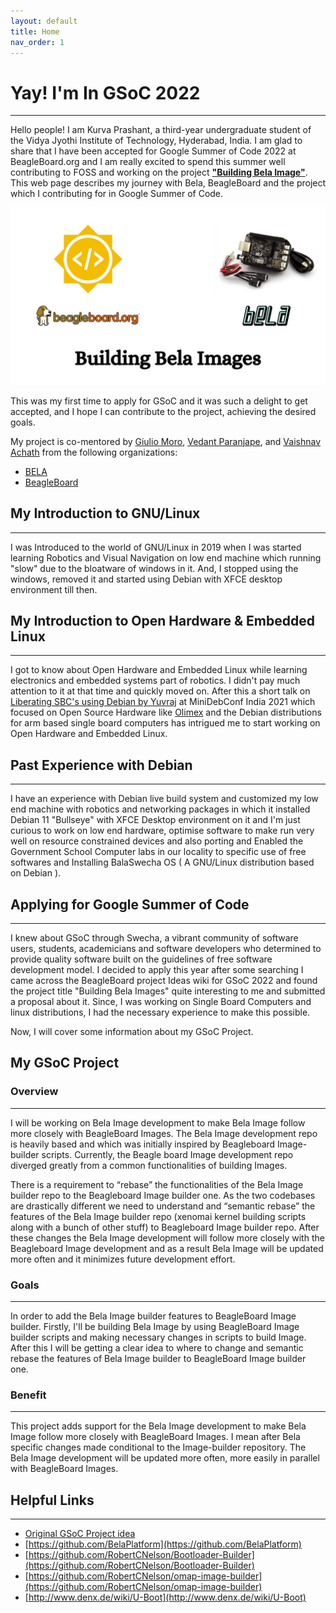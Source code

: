 ```yaml
---
layout: default
title: Home
nav_order: 1
---
```

# **Yay! I'm In GSoC 2022**
---
Hello people! I am Kurva Prashant, a third-year undergraduate student of the Vidya Jyothi Institute of Technology, Hyderabad, India. I am glad to share that I have been accepted for Google Summer of Code 2022 at BeagleBoard.org and I am really excited to spend this summer well contributing to FOSS and working on the project [**"Building Bela Image"**](https://summerofcode.withgoogle.com/programs/2022/projects/ykkMkxcR). This web page describes my journey with Bela, BeagleBoard and the project which I contributing for in Google Summer of Code.

![intro](assets/images/photo6100226193669337986.jpg)

This was my first time to apply for GSoC and it was such a delight to get accepted, and I hope I can contribute to the project, achieving the desired goals.

My project is co-mentored by [Giulio Moro](), [Vedant Paranjape](), and [Vaishnav Achath]() from the following organizations:
- [BELA](https://bela.io/)
- [BeagleBoard](https://beagleboard.org/)

## **My Introduction to GNU/Linux**
---
I was Introduced to the world of GNU/Linux in 2019 when I was started learning Robotics and Visual Navigation on low end machine which running "slow" due to the bloatware of windows in it. And, I stopped using the windows, removed it and started using Debian with XFCE desktop environment till then.

## **My Introduction to Open Hardware & Embedded Linux**
---
I got to know about Open Hardware and Embedded Linux while learning electronics and embedded systems part of robotics. I didn't pay much attention to it at that time and quickly moved on. After this a short talk on [Liberating SBC's using Debian by Yuvraj](https://youtu.be/3Y_hqQZEkvY) at MiniDebConf India 2021 which focused on Open Source Hardware like [Olimex](https://www.olimex.com/) and the Debian distributions for arm based single board computers has intrigued me to start working on Open Hardware and Embedded Linux.
## **Past Experience with Debian**
---
I have an experience with Debian live build system and customized my low end machine with robotics and networking packages in which it installed Debian 11 "Bullseye" with XFCE Desktop environment on it and I'm just curious to work on low end hardware, optimise software to make run very well on resource constrained devices and also porting and Enabled the Government School Computer labs in our locality to specific use of free softwares and Installing BalaSwecha OS ( A GNU/Linux distribution based on Debian ).
## **Applying for Google Summer of Code**
---
I knew about GSoC through Swecha, a vibrant community of software users, students, academicians and software developers who determined to provide quality software built on the guidelines of free software development model. I decided to apply this year after some searching I came across the BeagleBoard project Ideas wiki for GSoC 2022 and found the project title "Building Bela Images" quite interesting to me and submitted a proposal about it. Since, I was working on Single Board Computers and linux distributions, I had the necessary experience to make this possible.

Now, I will cover some information about my GSoC Project.
## **My GSoC Project**
### **Overview**
---
I will be working on Bela Image development to make Bela Image follow more closely with BeagleBoard Images. The Bela Image development repo is heavily based and which was initially inspired by Beagleboard Image-builder scripts. Currently, the Beagle board Image development repo diverged greatly from a common functionalities of building Images.

There is a requirement to “rebase” the functionalities of the Bela Image builder repo to the Beagleboard Image builder one. As the two codebases are drastically different we need to understand and “semantic rebase” the features of the Bela Image builder repo (xenomai kernel building scripts along with a bunch of other stuff) to Beagleboard Image builder repo. After these changes the Bela Image development will follow more closely with the Beagleboard Image development and as a result Bela Image will be updated more often and it minimizes future development effort.

### **Goals**
---
In order to add the Bela Image builder features to BeagleBoard Image builder. Firstly, I'll be  building Bela Image by using BeagleBoard Image builder scripts and making necessary changes in scripts to build Image. After this I will be getting a clear idea to where to change and semantic rebase the features of Bela Image builder to BeagleBoard Image builder one.
### **Benefit** 
---
This project adds support for the Bela Image development to make Bela Image follow more closely with BeagleBoard Images. I mean after Bela specific changes made conditional to the Image-builder repository. The Bela Image development will be updated more often, more easily in parallel with BeagleBoard Images.

## **Helpful Links**
---
- [Original GSoC Project idea](https://elinux.org/BeagleBoard/GSoC/Ideas-2022)
- [https://github.com/BelaPlatform](https://github.com/BelaPlatform)
- [https://github.com/RobertCNelson/Bootloader-Builder](https://github.com/RobertCNelson/Bootloader-Builder)
- [https://github.com/RobertCNelson/omap-image-builder](https://github.com/RobertCNelson/omap-image-builder)
- [http://www.denx.de/wiki/U-Boot](http://www.denx.de/wiki/U-Boot)
